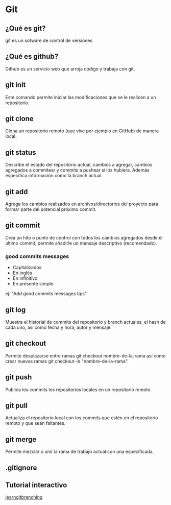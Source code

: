 # Git

## ¿Qué es git?

git es un sotware de control de versiones

## ¿Qué es github?

Github es un servicio web que arroja código y trabaja con git.

## git init

Este comando permite iniciar las modificaciones que se le realicen a un repositorio.

## git clone

Clona un repositorio remoto (que vive por ejemplo en GitHub) de manera local.

## git status

Describe el estado del repositorio actual, cambios a agregar, cambios agregados a commitear y commits a pushear si los hubiera. Además especifica información como la branch actual.

## git add

Agrega los cambios realizados en archivos/directorios del proyecto para formar parte del potencial próximo commit.

## git commit

Crea un hito o punto de control con todos los cambios agregados desde el último commit, permite añadirle un mensaje descriptivo (recomendado).

### good commits messages

- Capitalizados
- En inglés
- En infinitivo
- En presente simple

ej: "Add good commits messages tips"

## git log

Muestra el historial de commits del repositorio y branch actuales, el hash de cada uno, así como fecha y hora, autor y mensaje.

## git checkout

Permite desplazarse entre ramas git checkout nombre-de-la-rama así como crear nuevas ramas git checkout -b "nombre-de-la-rama".

## git push

Publica los commits los repositorios locales en un repositorio remoto.

## git pull

Actualiza el repositorio local con los commits que estén en el repositorio remoto y que sean faltantes.

## git merge

Permite mezclar o unir la rama de trabajo actual con una especificada.

## .gitignore

## Tutorial interactivo

[learngitbranching](https://learngitbranching.js.org/)
